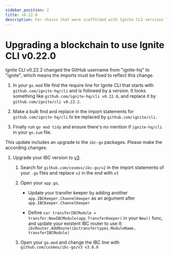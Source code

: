 ```yaml
---
sidebar_position: 2
title: v0.22.0
description: For chains that were scaffolded with Ignite CLI versions lower than v0.22.0, changes are required to use Ignite CLI v0.22.0. 
---
```


# Upgrading a blockchain to use Ignite CLI v0.22.0

Ignite CLI v0.22.2 changed the GitHub username from "ignite-hq" to "ignite", which means the imports must be fixed to reflect this change.

1. In your `go.mod` file find the require line for Ignite CLI that starts with `github.com/ignite-hq/cli` and is followed by a version.
   It looks something like `github.com/ignite-hq/cli v0.22.0`, and replace it by `github.com/ignite/cli v0.22.2`.

2. Make a bulk find and replace in the import statements for `github.com/ignite-hq/cli` to be replaced by `github.com/ignite/cli`.

3. Finally run `go mod tidy` and ensure there's no mention if `ignite-hq/cli` in your `go.sum` file.

This update includes an upgrade to the `ibc-go` packages.  Please make the according changes:

1. Upgrade your IBC version to [v3](https://github.com/cosmos/ibc-go/releases/tag/v3.0.0).

    1. Search for `github.com/cosmos/ibc-go/v2` in the import statements of your `.go` files and replace `v2` in the end with `v3`

    1. Open your `app.go`,

        - Update your transfer keeper by adding another `app.IBCKeeper.ChannelKeeper` as an argument after `app.IBCKeeper.ChannelKeeper`

        - Define `var transferIBCModule = transfer.NewIBCModule(app.TransferKeeper)` in your `New()` func, and update your existent IBC router to use it: `ibcRouter.AddRoute(ibctransfertypes.ModuleName, transferIBCModule)` 

    3. Open your `go.mod` and change the IBC line with `github.com/cosmos/ibc-go/v3 v3.0.0`
